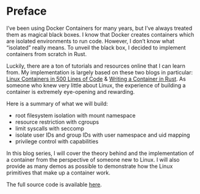 # Preface

I’ve been using Docker Containers for many years, but I’ve always treated them as magical black boxes. I know that Docker creates containers which are isolated environments to run code. However, I don’t know what “isolated” really means. To unveil the black box, I decided to implement containers from scratch in Rust.

Luckily, there are a ton of tutorials and resources online that I can learn from. My implementation is largely based on these two blogs in particular: [Linux Containers in 500 Lines of Code](https://blog.lizzie.io/linux-containers-in-500-loc.html) & [Writing a Container in Rust](https://litchipi.github.io/series/container_in_rust). As someone who knew very little about Linux, the experience of building a container is extremely eye-opening and rewarding.

Here is a summary of what we will build:

- root filesystem isolation with mount namespace
- resource restriction with cgroups
- limit syscalls with seccomp
- isolate user IDs and group IDs with user namespace and uid mapping
- privilege control with capabilities

In this blog series, I will cover the theory behind and the implementation of a container from the perspective of someone new to Linux. I will also provide as many demos as possible to demonstrate how the Linux primitives that make up a container work.

The full source code is available [here](https://github.com/brianshih1/mini-container).
